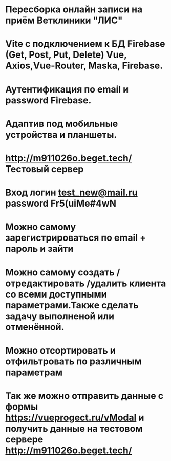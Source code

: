 # Пересборка онлайн записи на приём Ветклиники "ЛИС"
# Vite с подключением к БД Firebase (Get, Post, Put, Delete) Vue, Axios,Vue-Router, Maska, Firebase.
# Аутентификация  по email и password Firebase.
# Адаптив под мобильные устройства и планшеты.
# http://m911026o.beget.tech/  Тестовый  сервер
# Вход логин test_new@mail.ru password Fr5(uiMe#4wN 
# Можно самому зарегистрироваться по email + пароль и зайти
# Можно самому создать / отредактировать /удалить клиента со всеми доступными параметрами.Также  сделать задачу выполненой или отменённой.
# Можно отсортировать и отфильтровать по различным параметрам
# Так же можно отправить данные с формы https://vueprogect.ru/vModal  и получить данные на тестовом сервере http://m911026o.beget.tech/


